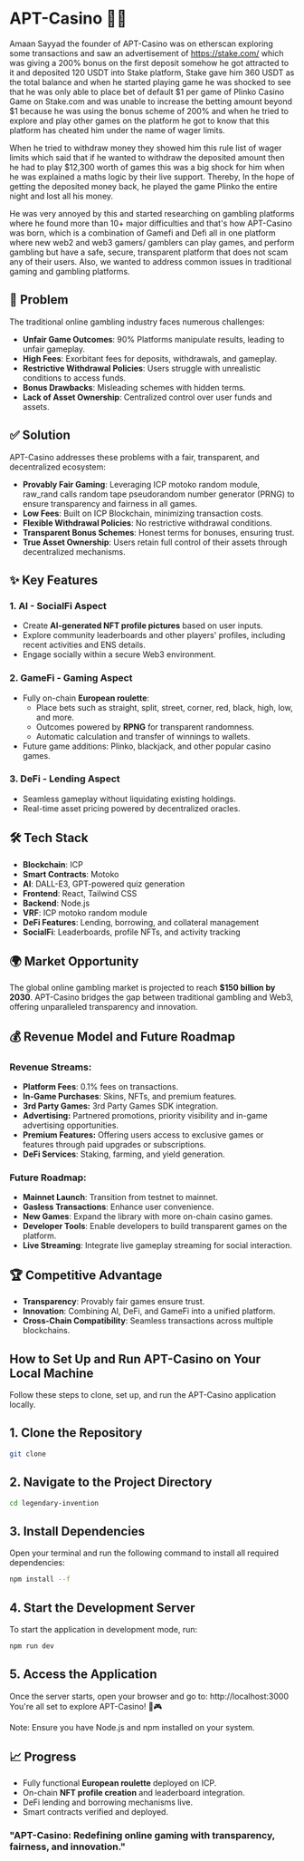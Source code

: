 # APT-Casino 🎲🎰

Amaan Sayyad the founder of APT-Casino was on etherscan exploring some transactions and saw an advertisement of https://stake.com/ which was giving a 200% bonus on the first deposit somehow he got attracted to it and deposited 120 USDT into Stake platform, Stake gave him 360 USDT as the total balance and when he started playing game he was shocked to see that he was only able to place bet of default $1 per game of Plinko Casino Game on Stake.com and was unable to increase the betting amount beyond $1 because he was using the bonus scheme of 200% and when he tried to explore and play other games on the platform he got to know that this platform has cheated him under the name of wager limits.

When he tried to withdraw money they showed him this rule list of wager limits which said that if he wanted to withdraw the deposited amount then he had to play $12,300 worth of games this was a big shock for him when he was explained a maths logic by their live support. Thereby, In the hope of getting the deposited money back, he played the game Plinko the entire night and lost all his money.

He was very annoyed by this and started researching on gambling platforms where he found more than 10+ major difficulties and that's how APT-Casino was born, which is a combination of Gamefi and Defi all in one platform where new web2 and web3 gamers/ gamblers can play games, and perform gambling but have a safe, secure, transparent platform that does not scam any of their users. Also, we wanted to address common issues in traditional gaming and gambling platforms.

## 🚨 Problem

The traditional online gambling industry faces numerous challenges:
- **Unfair Game Outcomes**: 90% Platforms manipulate results, leading to unfair gameplay.
- **High Fees**: Exorbitant fees for deposits, withdrawals, and gameplay.
- **Restrictive Withdrawal Policies**: Users struggle with unrealistic conditions to access funds.
- **Bonus Drawbacks**: Misleading schemes with hidden terms.
- **Lack of Asset Ownership**: Centralized control over user funds and assets.

## ✅ Solution

APT-Casino addresses these problems with a fair, transparent, and decentralized ecosystem:
- **Provably Fair Gaming**: Leveraging ICP motoko random module, raw_rand calls random tape pseudorandom number generator (PRNG) to ensure transparency and fairness in all games.
- **Low Fees**: Built on ICP Blockchain, minimizing transaction costs.
- **Flexible Withdrawal Policies**: No restrictive withdrawal conditions.
- **Transparent Bonus Schemes**: Honest terms for bonuses, ensuring trust.
- **True Asset Ownership**: Users retain full control of their assets through decentralized mechanisms.

## ✨ Key Features

### 1. **AI - SocialFi Aspect**
- Create **AI-generated NFT profile pictures** based on user inputs.
- Explore community leaderboards and other players' profiles, including recent activities and ENS details.
- Engage socially within a secure Web3 environment.

### 2. **GameFi - Gaming Aspect**
- Fully on-chain **European roulette**:
  - Place bets such as straight, split, street, corner, red, black, high, low, and more.
  - Outcomes powered by **RPNG** for transparent randomness.
  - Automatic calculation and transfer of winnings to wallets.
- Future game additions: Plinko, blackjack, and other popular casino games.

### 3. **DeFi - Lending Aspect**

- Seamless gameplay without liquidating existing holdings.
- Real-time asset pricing powered by decentralized oracles.

## 🛠 Tech Stack

- **Blockchain**: ICP
- **Smart Contracts**: Motoko
- **AI**: DALL-E3, GPT-powered quiz generation
- **Frontend**: React, Tailwind CSS
- **Backend**: Node.js
- **VRF**: ICP motoko random module
- **DeFi Features**: Lending, borrowing, and collateral management
- **SocialFi**: Leaderboards, profile NFTs, and activity tracking

## 🌍 Market Opportunity

The global online gambling market is projected to reach **$150 billion by 2030**. APT-Casino bridges the gap between traditional gambling and Web3, offering unparalleled transparency and innovation.

## 💰 Revenue Model and Future Roadmap

### Revenue Streams:
- **Platform Fees**: 0.1% fees on transactions.
- **In-Game Purchases**: Skins, NFTs, and premium features.
- **3rd Party Games:** 3rd Party Games SDK integration.
- **Advertising:** Partnered promotions, priority visibility and in-game advertising opportunities.
- **Premium Features:** Offering users access to exclusive games or features through paid upgrades or subscriptions.
- **DeFi Services**: Staking, farming, and yield generation.

### Future Roadmap:
- **Mainnet Launch**: Transition from testnet to mainnet.
- **Gasless Transactions**: Enhance user convenience.
- **New Games**: Expand the library with more on-chain casino games.
- **Developer Tools**: Enable developers to build transparent games on the platform.
- **Live Streaming**: Integrate live gameplay streaming for social interaction.

## 🏆 Competitive Advantage

- **Transparency**: Provably fair games ensure trust.
- **Innovation**: Combining AI, DeFi, and GameFi into a unified platform.
- **Cross-Chain Compatibility**: Seamless transactions across multiple blockchains.

## How to Set Up and Run APT-Casino on Your Local Machine

Follow these steps to clone, set up, and run the APT-Casino application locally.

## 1. Clone the Repository

```bash
git clone 
```

## 2. Navigate to the Project Directory

```bash
cd legendary-invention
```

## 3. Install Dependencies

Open your terminal and run the following command to install all required dependencies:
```bash
npm install --f
```

## 4. Start the Development Server

To start the application in development mode, run:
```bash
npm run dev
```

## 5. Access the Application

Once the server starts, open your browser and go to:
http://localhost:3000
You're all set to explore APT-Casino! 🎲🎮

Note: Ensure you have Node.js and npm installed on your system.

## 📈 Progress

- Fully functional **European roulette** deployed on ICP.
- On-chain **NFT profile creation** and leaderboard integration.
- DeFi lending and borrowing mechanisms live.
- Smart contracts verified and deployed.

### "APT-Casino: Redefining online gaming with transparency, fairness, and innovation."